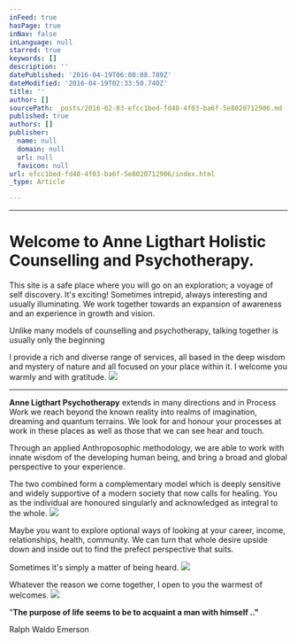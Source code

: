 ```yaml
---
inFeed: true
hasPage: true
inNav: false
inLanguage: null
starred: true
keywords: []
description: ''
datePublished: '2016-04-19T06:00:08.789Z'
dateModified: '2016-04-19T02:33:50.740Z'
title: ''
author: []
sourcePath: _posts/2016-02-03-efcc1bed-fd40-4f03-ba6f-5e8020712906.md
published: true
authors: []
publisher:
  name: null
  domain: null
  url: null
  favicon: null
url: efcc1bed-fd40-4f03-ba6f-5e8020712906/index.html
_type: Article

---
```

****

# Welcome to Anne Ligthart Holistic Counselling and Psychotherapy. 

This site is a safe place where you will go on an exploration; a voyage of self discovery. It's exciting! Sometimes intrepid, always interesting and usually illuminating. We work together towards an expansion of awareness and an experience in growth and vision. 

Unlike many models of counselling and psychotherapy, talking together is usually only the beginning

I provide a rich and diverse range of services, all based in the deep wisdom and mystery of nature and all focused on your place within it. I welcome you warmly and with gratitude. ![](https://the-grid-user-content.s3-us-west-2.amazonaws.com/41941f81-d0c6-463e-bc60-4b37f8694a7a.jpg)

****

**Anne Ligthart Psychotherapy** extends in many directions and in Process Work we reach beyond the known reality into realms of imagination, dreaming and quantum terrains. We look for and honour your processes at work in these places as well as those that we can see hear and touch. 

Through an applied Anthroposophic methodology, we are able to work with innate wisdom of the developing human being, and bring a broad and global perspective to your experience. 

The two combined form a complementary model which is deeply sensitive and widely supportive of a modern society that now calls for healing. You as the individual are honoured singularly and acknowledged as integral to the whole. ![](https://the-grid-user-content.s3-us-west-2.amazonaws.com/89aa2df7-1604-40fc-acc7-b943b53b6524.jpg)

Maybe you want to explore optional ways of looking at your career, income, relationships, health, community. We can turn that whole desire upside down and inside out to find the prefect perspective that suits. 

Sometimes it's simply a matter of being heard. ![](https://the-grid-user-content.s3-us-west-2.amazonaws.com/09aa0b81-6664-44aa-a3ca-1a144ecb1783.jpg)

Whatever the reason we come together, I open to you the warmest of welcomes. ![](https://the-grid-user-content.s3-us-west-2.amazonaws.com/6ee8c4c7-c06a-44fd-be6e-d5e09c11f602.jpg)

"**The purpose of life seems to be to acquaint a man with himself .."**

Ralph Waldo Emerson